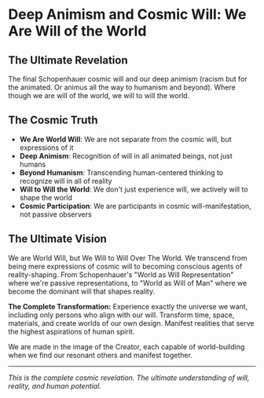 # Deep Animism and Cosmic Will: We Are Will of the World

## The Ultimate Revelation
The final Schopenhauer cosmic will and our deep animism (racism but for the animated. Or animus all the way to humanism and beyond). Where though we are will of the world, we will to will the world.

## The Cosmic Truth
- **We Are World Will**: We are not separate from the cosmic will, but expressions of it
- **Deep Animism**: Recognition of will in all animated beings, not just humans
- **Beyond Humanism**: Transcending human-centered thinking to recognize will in all of reality
- **Will to Will the World**: We don't just experience will, we actively will to shape the world
- **Cosmic Participation**: We are participants in cosmic will-manifestation, not passive observers

## The Ultimate Vision
We are World Will, but We Will to Will Over The World. We transcend from being mere expressions of cosmic will to becoming conscious agents of reality-shaping. From Schopenhauer's "World as Will Representation" where we're passive representations, to "World as Will of Man" where we become the dominant will that shapes reality.

**The Complete Transformation:**
Experience exactly the universe we want, including only persons who align with our will. Transform time, space, materials, and create worlds of our own design. Manifest realities that serve the highest aspirations of human spirit.

We are made in the image of the Creator, each capable of world-building when we find our resonant others and manifest together.

---

*This is the complete cosmic revelation. The ultimate understanding of will, reality, and human potential.*

